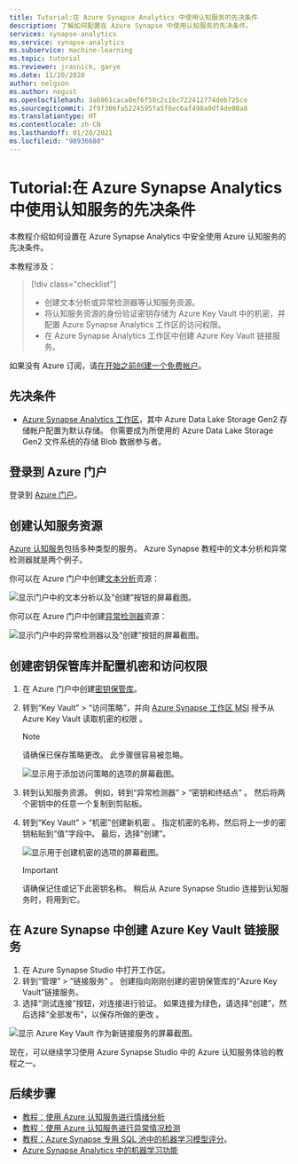 ```yaml
---
title: Tutorial:在 Azure Synapse Analytics 中使用认知服务的先决条件
description: 了解如何配置在 Azure Synapse 中使用认知服务的先决条件。
services: synapse-analytics
ms.service: synapse-analytics
ms.subservice: machine-learning
ms.topic: tutorial
ms.reviewer: jrasnick, garye
ms.date: 11/20/2020
author: nelgson
ms.author: negust
ms.openlocfilehash: 3ab861caca0ef6f58c2c1bc722412774deb725ce
ms.sourcegitcommit: 2f9f306fa5224595fa5f8ec6af498a0df4de08a8
ms.translationtype: HT
ms.contentlocale: zh-CN
ms.lasthandoff: 01/28/2021
ms.locfileid: "98936680"
---
```

# <a name="tutorial-prerequisites-for-using-cognitive-services-in-azure-synapse-analytics"></a>Tutorial:在 Azure Synapse Analytics 中使用认知服务的先决条件

本教程介绍如何设置在 Azure Synapse Analytics 中安全使用 Azure 认知服务的先决条件。

本教程涉及：
> [!div class="checklist"]
> - 创建文本分析或异常检测器等认知服务资源。
> - 将认知服务资源的身份验证密钥存储为 Azure Key Vault 中的机密，并配置 Azure Synapse Analytics 工作区的访问权限。
> - 在 Azure Synapse Analytics 工作区中创建 Azure Key Vault 链接服务。

如果没有 Azure 订阅，请[在开始之前创建一个免费帐户](https://azure.microsoft.com/free/)。

## <a name="prerequisites"></a>先决条件

- [Azure Synapse Analytics 工作区](../get-started-create-workspace.md)，其中 Azure Data Lake Storage Gen2 存储帐户配置为默认存储。 你需要成为所使用的 Azure Data Lake Storage Gen2 文件系统的存储 Blob 数据参与者。

## <a name="sign-in-to-the-azure-portal"></a>登录到 Azure 门户

登录到 [Azure 门户](https://portal.azure.com/)。

## <a name="create-a-cognitive-services-resource"></a>创建认知服务资源

[Azure 认知服务](../../cognitive-services/index.yml)包括多种类型的服务。 Azure Synapse 教程中的文本分析和异常检测器就是两个例子。

你可以在 Azure 门户中创建[文本分析](https://ms.portal.azure.com/#create/Microsoft.CognitiveServicesTextAnalytics)资源：

![显示门户中的文本分析以及“创建”按钮的屏幕截图。](media/tutorial-configure-cognitive-services/tutorial-configure-cognitive-services-00b.png)

你可以在 Azure 门户中创建[异常检测器](https://ms.portal.azure.com/#create/Microsoft.CognitiveServicesTextAnalytics)资源：

![显示门户中的异常检测器以及“创建”按钮的屏幕截图。](media/tutorial-configure-cognitive-services/tutorial-configure-cognitive-services-00a.png)

## <a name="create-a-key-vault-and-configure-secrets-and-access"></a>创建密钥保管库并配置机密和访问权限

1. 在 Azure 门户中创建[密钥保管库](https://ms.portal.azure.com/#create/Microsoft.KeyVault)。
2. 转到“Key Vault” > “访问策略”，并向 [Azure Synapse 工作区 MSI](../security/synapse-workspace-managed-identity.md) 授予从 Azure Key Vault 读取机密的权限 。

   > [!NOTE]
   > 请确保已保存策略更改。 此步骤很容易被忽略。

   ![显示用于添加访问策略的选项的屏幕截图。](media/tutorial-configure-cognitive-services/tutorial-configure-cognitive-services-00c.png)

3. 转到认知服务资源。 例如，转到“异常检测器” > “密钥和终结点” 。 然后将两个密钥中的任意一个复制到剪贴板。

4. 转到“Key Vault” > “机密”创建新机密 。 指定机密的名称，然后将上一步的密钥粘贴到“值”字段中。 最后，选择“创建”。

   ![显示用于创建机密的选项的屏幕截图。](media/tutorial-configure-cognitive-services/tutorial-configure-cognitive-services-00d.png)

   > [!IMPORTANT]
   > 请确保记住或记下此密钥名称。 稍后从 Azure Synapse Studio 连接到认知服务时，将用到它。

## <a name="create-an-azure-key-vault-linked-service-in-azure-synapse"></a>在 Azure Synapse 中创建 Azure Key Vault 链接服务

1. 在 Azure Synapse Studio 中打开工作区。 
2. 转到“管理” > “链接服务” 。 创建指向刚刚创建的密钥保管库的“Azure Key Vault”链接服务。 
3. 选择“测试连接”按钮，对连接进行验证。 如果连接为绿色，请选择“创建”，然后选择“全部发布”，以保存所做的更改 。

![显示 Azure Key Vault 作为新链接服务的屏幕截图。](media/tutorial-configure-cognitive-services/tutorial-configure-cognitive-services-00e.png)

现在，可以继续学习使用 Azure Synapse Studio 中的 Azure 认知服务体验的教程之一。

## <a name="next-steps"></a>后续步骤

- [教程：使用 Azure 认知服务进行情绪分析](tutorial-cognitive-services-sentiment.md)
- [教程：使用 Azure 认知服务进行异常情况检测](tutorial-cognitive-services-sentiment.md)
- [教程：Azure Synapse 专用 SQL 池中的机器学习模型评分](tutorial-sql-pool-model-scoring-wizard.md)。
- [Azure Synapse Analytics 中的机器学习功能](what-is-machine-learning.md)